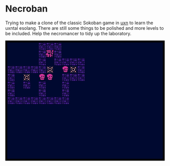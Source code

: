 # Necroban 

Trying to make a clone of the classic Sokoban game in [uxn](https://wiki.xxiivv.com/site/uxn.html) to learn the uxntal esolang. There are still some things to be polished and more levels to be included. Help the necromancer to tidy up the laboratory.

![Capture](capture.jpg "Capture")

